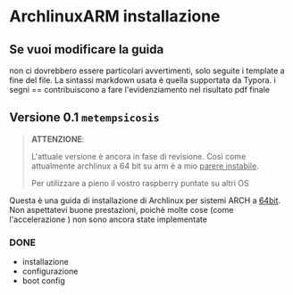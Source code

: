 # ArchlinuxARM installazione

## Se vuoi modificare la guida 

non ci dovrebbero essere particolari avvertimenti, solo seguite i template a fine del file. La sintassi markdown usata è quella supportata da Typora. i segni == contribuiscono a fare l'evidenziamento nel risultato pdf finale



## Versione 0.1 `metempsicosis`

> **ATTENZIONE**:
>
> L'attuale versione è ancora in fase di revisione. Così come attualmente archlinux a 64 bit su arm è a mio <u>parere instabile</u>.
>
> Per utilizzare a pieno il vostro raspberry puntate su altri OS 

Questa è una guida di installazione di Archlinux per sistemi ARCH a <u>64bit</u>. Non aspettatevi buone prestazioni, poichè molte cose (come l'accelerazione ) non sono ancora state implementate

### DONE

- installazione 
- configurazione 
- boot config

